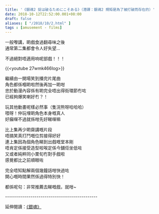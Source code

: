 ```yaml
---
title: '《銀魂2 掟は破るためにこそある》（港譯：銀魂2 規矩是為了被打破而存在的）'
date: 2018-10-12T22:52:00.001+08:00
draft: false
aliases: [ "/2018/10/2.html" ]
tags : [amusement - films]
---
```


一般嚟講，啲戲食過翻尋味之後  
通常第二集都會令人好失望…

  
不過絕對唔適用响呢部戲！！！

{{<youtube 27wmk466Iog>}}

繼續由一開場笑到播完片尾曲 \
角色都係嗰啲啦然後再加一啲咁 \
忠於動漫內容係有啲完全唔出得街環節冇咗 \
已經夠爆笑喇好冇？！

玩其他動畫呢樣必然事（隻浣熊呀哈哈哈） \
喂呀！仲玩埋啲角色本身嘅真人 \
好癲㗎不過就係咁先好睇㗎嘛


比上集再少啲齋講嘅片段 \
唔搞笑真打鬥嘅位剪接得好好 \
連上集因為個角色睇到出戲嘅堂本剛 \
唔肯定係接受造型啦唉定係今舖佢坐低咗 \
又或者純粹同小栗旬冇對手戲啦 \
感覺都比之前順眼咗
  

完全唔知點解兩個幾鐘話咁快過咗 \
開心嘅時間果然係過得特別快！
  

都係呢句：非常推薦去睇嘅戲，就咁~

  

\-----------------------------------------------  
  
延伸閱讀：[《銀魂》](https://www.hidie.net/2017/09/blog-post.html?m=1)